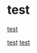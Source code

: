 # test

[test](http://google.com)

[test](http://common-invalid-link.example.com)
[test](http://invalid-link3.example.com)
